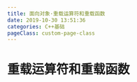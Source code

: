 ```yaml
---
title: 面向对象·重载运算符和重载函数
date: 2019-10-30 13:51:36
categories: C++基础
pageClass: custom-page-class
---
```

# 重载运算符和重载函数